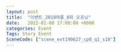 ```yaml
---
layout: post
title:  "이벤트_2019여름_0화_오프닝"
date:   2022-01-08 17:00:00 +0000
categories: Event
Tags: Story Event
SceneCode: ["scene_evt190627_cp0_q1_s10"]
---
```

